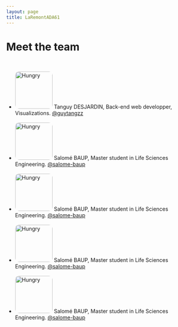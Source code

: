 ```yaml
---
layout: page
title: LaRemontADA61
---
```

# Meet the team
<br>

<ul class="img_container">
         <li>
            <img src="../assets/img/TUN.png" alt="Hungry" width="100" height="100" style="border-radius: 10px;" >
            Tanguy DESJARDIN, Back-end web developper, Visualizations.
            <a href="https://github.com/guytangzz">@guytangzz</a>
            <br/><br/>
         </li>
         <li>
            <img src="../assets/img/TUN.png" alt="Hungry" width="100" height="100" style="border-radius: 10px;" >
            Salomé BAUP, Master student in Life Sciences Engineering.
            <a href="https://github.com/salome-baup">@salome-baup</a>
            <br/><br/>
         </li>
         <li>
            <img src="../assets/img/TUN.png" alt="Hungry" width="100" height="100" style="border-radius: 10px;" >
            Salomé BAUP, Master student in Life Sciences Engineering.
            <a href="https://github.com/salome-baup">@salome-baup</a>
            <br/><br/>
         </li>
         <li>
            <img src="../assets/img/TUN.png" alt="Hungry" width="100" height="100" style="border-radius: 10px;" >
            Salomé BAUP, Master student in Life Sciences Engineering.
            <a href="https://github.com/salome-baup">@salome-baup</a>
            <br/><br/>
         </li>
         <li>
            <img src="../assets/img/TUN.png" alt="Hungry" width="100" height="100" style="border-radius: 10px;" >
            Salomé BAUP, Master student in Life Sciences Engineering.
            <a href="https://github.com/salome-baup">@salome-baup</a>
            <br/><br/>
         </li>
      </ul>
